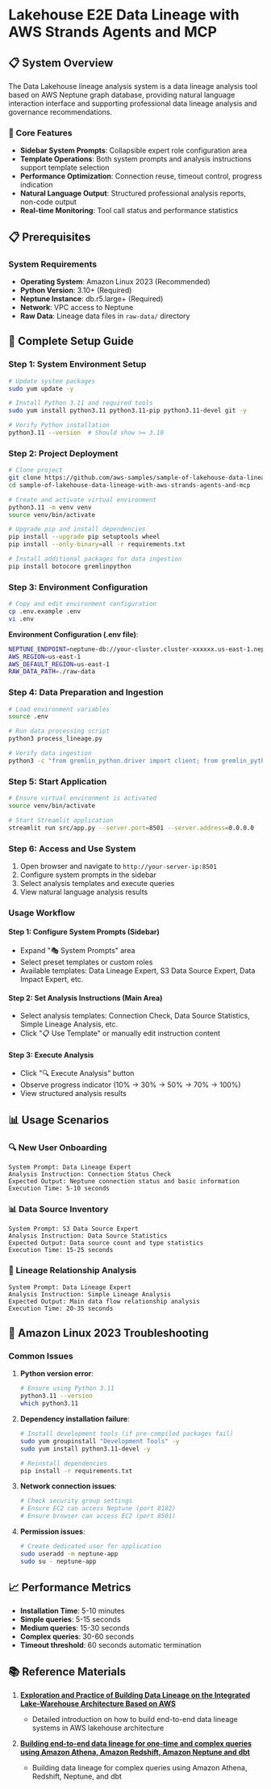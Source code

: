 # Lakehouse E2E Data Lineage with AWS Strands Agents and MCP

## 📋 System Overview

The Data Lakehouse lineage analysis system is a data lineage analysis tool based on AWS Neptune graph database, providing natural language interaction interface and supporting professional data lineage analysis and governance recommendations.

### 🎯 Core Features
- **Sidebar System Prompts**: Collapsible expert role configuration area
- **Template Operations**: Both system prompts and analysis instructions support template selection
- **Performance Optimization**: Connection reuse, timeout control, progress indication
- **Natural Language Output**: Structured professional analysis reports, non-code output
- **Real-time Monitoring**: Tool call status and performance statistics

## 📋 Prerequisites

### System Requirements
- **Operating System**: Amazon Linux 2023 (Recommended)
- **Python Version**: 3.10+ (Required)
- **Neptune Instance**: db.r5.large+ (Required)
- **Network**: VPC access to Neptune
- **Raw Data**: Lineage data files in `raw-data/` directory

## 🚀 Complete Setup Guide

### Step 1: System Environment Setup
```bash
# Update system packages
sudo yum update -y

# Install Python 3.11 and required tools
sudo yum install python3.11 python3.11-pip python3.11-devel git -y

# Verify Python installation
python3.11 --version  # Should show >= 3.10
```

### Step 2: Project Deployment
```bash
# Clone project
git clone https://github.com/aws-samples/sample-of-lakehouse-data-lineage-with-aws-strands-agents-and-mcp.git
cd sample-of-lakehouse-data-lineage-with-aws-strands-agents-and-mcp

# Create and activate virtual environment
python3.11 -m venv venv
source venv/bin/activate

# Upgrade pip and install dependencies
pip install --upgrade pip setuptools wheel
pip install --only-binary=all -r requirements.txt

# Install additional packages for data ingestion
pip install botocore gremlinpython
```

### Step 3: Environment Configuration
```bash
# Copy and edit environment configuration
cp .env.example .env
vi .env
```

**Environment Configuration (.env file)**:
```bash
NEPTUNE_ENDPOINT=neptune-db://your-cluster.cluster-xxxxxx.us-east-1.neptune.amazonaws.com
AWS_REGION=us-east-1
AWS_DEFAULT_REGION=us-east-1
RAW_DATA_PATH=./raw-data
```

### Step 4: Data Preparation and Ingestion

```bash
# Load environment variables
source .env

# Run data processing script
python3 process_lineage.py

# Verify data ingestion
python3 -c "from gremlin_python.driver import client; from gremlin_python.driver.driver_remote_connection import DriverRemoteConnection; import os; conn = DriverRemoteConnection(f'wss://{os.getenv('NEPTUNE_ENDPOINT')}:8182/gremlin', 'g'); g = client.Client(conn, 'g'); print('Vertices:', g.V().count().next()); print('Edges:', g.E().count().next()); conn.close()"
```

### Step 5: Start Application
```bash
# Ensure virtual environment is activated
source venv/bin/activate

# Start Streamlit application
streamlit run src/app.py --server.port=8501 --server.address=0.0.0.0
```

### Step 6: Access and Use System
1. Open browser and navigate to `http://your-server-ip:8501`
2. Configure system prompts in the sidebar
3. Select analysis templates and execute queries
4. View natural language analysis results

### Usage Workflow

#### Step 1: Configure System Prompts (Sidebar)
- Expand "🎭 System Prompts" area
- Select preset templates or custom roles
- Available templates: Data Lineage Expert, S3 Data Source Expert, Data Impact Expert, etc.

#### Step 2: Set Analysis Instructions (Main Area)
- Select analysis templates: Connection Check, Data Source Statistics, Simple Lineage Analysis, etc.
- Click "📋 Use Template" or manually edit instruction content

#### Step 3: Execute Analysis
- Click "🔍 Execute Analysis" button
- Observe progress indicator (10% → 30% → 50% → 70% → 100%)
- View structured analysis results

## 📊 Usage Scenarios

### 🔍 New User Onboarding
```
System Prompt: Data Lineage Expert
Analysis Instruction: Connection Status Check
Expected Output: Neptune connection status and basic information
Execution Time: 5-10 seconds
```

### 📊 Data Source Inventory
```
System Prompt: S3 Data Source Expert
Analysis Instruction: Data Source Statistics
Expected Output: Data source count and type statistics
Execution Time: 15-25 seconds
```

### 🔄 Lineage Relationship Analysis
```
System Prompt: Data Lineage Expert
Analysis Instruction: Simple Lineage Analysis
Expected Output: Main data flow relationship analysis
Execution Time: 20-35 seconds
```

## 🔧 Amazon Linux 2023 Troubleshooting

### Common Issues
1. **Python version error**: 
   ```bash
   # Ensure using Python 3.11
   python3.11 --version
   which python3.11
   ```

2. **Dependency installation failure**:
   ```bash
   # Install development tools (if pre-compiled packages fail)
   sudo yum groupinstall "Development Tools" -y
   sudo yum install python3.11-devel -y
   
   # Reinstall dependencies
   pip install -r requirements.txt
   ```

3. **Network connection issues**:
   ```bash
   # Check security group settings
   # Ensure EC2 can access Neptune (port 8182)
   # Ensure browser can access EC2 (port 8501)
   ```

4. **Permission issues**:
   ```bash
   # Create dedicated user for application
   sudo useradd -m neptune-app
   sudo su - neptune-app
   ```

## 📈 Performance Metrics
- **Installation Time**: 5-10 minutes
- **Simple queries**: 5-15 seconds
- **Medium queries**: 15-30 seconds
- **Complex queries**: 30-60 seconds
- **Timeout threshold**: 60 seconds automatic termination

## 📚 Reference Materials

1. **[Exploration and Practice of Building Data Lineage on the Integrated Lake-Warehouse Architecture Based on AWS](https://aws.amazon.com/cn/blogs/china/exploration-and-practice-of-building-data-lineage-on-the-integrated-lake-warehouse-architecture-based-on-aws/)**
   - Detailed introduction on how to build end-to-end data lineage systems in AWS lakehouse architecture

2. **[Building end-to-end data lineage for one-time and complex queries using Amazon Athena, Amazon Redshift, Amazon Neptune and dbt](https://aws.amazon.com/cn/blogs/big-data/building-end-to-end-data-lineage-for-one-time-and-complex-queries-using-amazon-athena-amazon-redshift-amazon-neptune-and-dbt/)**
   - Building data lineage for complex queries using Amazon Athena, Redshift, Neptune, and dbt
